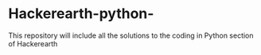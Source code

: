 # Hackerearth-python-
This repository will include all the solutions to the coding in Python section of Hackerearth
